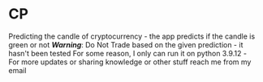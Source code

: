 # CP
Predicting the candle of cryptocurrency - the app predicts if the candle is green or not
***Warning***: Do Not Trade based on the given prediction - it hasn't been tested 
For some reason, I only can run it on python 3.9.12 -  
For more updates or sharing knowledge or other stuff reach me from my email
